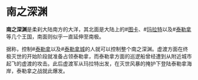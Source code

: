 # 南之深渊

**南之深渊**是柔刹大陆南方的大洋，其北面是大陆上的#[图卡](locations/tukar)、#[玛拉特](locations/marat)以及#[泰勒拿](locations/thaylenah)等几个王国，南面则似乎一直延伸至南极。

据称，控制#[泰勒拿](locations/thaylenah)以及#[泰勒拿城](locations/thaylen-city)的人就可以控制整个南之深渊。虚渡方面在终极灭世的开始阶段就准备占领泰勒拿，而泰勒拿方面的巡逻船曾经遭到从附近城市起飞的虚渡的攻击。此后虚渡军从玛拉特出发，在灭世风暴的掩护下登陆泰勒拿海岸，泰勒拿之战就此爆发。
